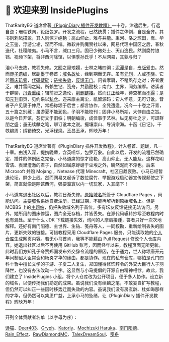 # 👋 欢迎来到 InsidePlugins

ThatRarityEG 道席曾著[《PluginDiary 插件开发教程》](https://www.mcbbs.net/thread-1163259-1-3.html)一十卷。津逮后生，行远自迩；珊瑚铁网，钜细包罗。开发之流程，已然统贯；插件之体例，自是全齐。其书则刺凤描鸾，其人则惊才绝艳；高山仰止，难与并能。秉河、洛之琼田，嵩、华之玉鉴，浮游尘垢，涅而不缁。微软并购魔赞社以来，网易代理中国区之后，春秋迭代，社稷陵夷。小马不言，缄口三月。固已少微处士、天山逸民。然则腐竹锒铛、视频下架，将非西河除馆，以惧季孙氏乎！不从网易，其孰与归？

洎小马去故，教程失修。文囿之窥琅嬛，士林之睹四彻；[泥潭](https://www.mcbbs.net)是自，[专版](https://www.mcbbs.net/forum-development-1.html)爰由。然而[庚子遗编](https://www.mcbbs.net/thread-1163259-1-3.html)，居副墨于卷首；[域名故址](https://plgdev.xuogroup.top)，缘到期而无存。虽有[元刊](https://plugin-diary.pages.dev)，人或[不晓](https://www.mcbbs.net/forum.php?mod=viewthread&tid=1163259&page=1&ordertype=1#pid28207088)。它若[图床玑零](https://github.com/Andy-K-Sparklight/PluginDiary/issues/2)，[代码壁碎](https://github.com/Andy-K-Sparklight/PluginDiary/issues/5)；[链接失效](https://github.com/Andy-K-Sparklight/PluginDiary/issues/7)，[反馈无门](https://www.mcbbs.net/forum.php?mod=redirect&goto=findpost&ptid=1163259&pid=28167350)。问者摩肩，不稽夙存之对；答者疲乏，难并雷同之疑。所赖生钻、笺舟，共勤勘校；南门、主界，同务编摩。访读者于群聊，[丹青重绘](https://github.com/Andy-K-Sparklight/PluginDiary/pull/3)；辑前贤之逸论，[削删链接](https://github.com/RawDiamondMC/PluginDiary/commit/8c89c196fd6d740a51cb0802bb32cf5f594fb0e9)。然而[订正](https://github.com/Andy-K-Sparklight/PluginDiary/pull/6)经年，待查核而[不得](https://github.com/Andy-K-Sparklight/PluginDiary/pull/6#issuecomment-1226971489)；是知[元刊](https://plugin-diary.pages.dev)旧页，见约系以[私仓](https://github.com/Andy-K-Sparklight/PluginDiaryCode)。迩来廪主离尘，祇留源码；它人怀意，无可订讹。昔者子产见褒于仲尼，常杨称颂于后世；都言协作，全凭遭逢。况今一十卷之汗青，五十篇之别藏；虽游夏不能润色，子羽不能校刊；固非小马所期，大悖自由之旨。以是今日开馆，芟衍文于旧帙；明朝编竣，成佳事于艺林。纵无房杜之才，可颂群朋之盛；虽无续麟之笔，聊订讹本之说。撮壤崇山、导涓宗海。十函《日记》，千帙编周；绣错绮交，光浮绿焕。丕昌丕承，辉映万年！

---

ThatRarityEG 道席曾著有《PluginDiary 插件开发教程》，计入卷首、题跋，凡一十章。由浅入深，提携晚辈，含英咀华，包罗万象。自此以后，开发的流程已然确定、插件的体例因之完备。小马道席的惊才绝艳，高山仰止，无人能及。这样花明雪洁、表里澄澈的君子，自然如屈原蜉蝣于尘埃之外，皭然泥而不滓也。后来 Microsoft 并购 Mojang ，Netease 代理 Minecraft，社区日趋衰败。小马已经暂退论坛，鲜少上线。然而网易又起诉了数位腐竹、举报游戏启动器宣传视频使之下架，简直就像是除馆西河，强要瀛寰以内一切玩家，入其麾下！

小马道席退出社区以后，教程日渐失修。[原始域名](https://plugin-diary.pages.dev)托管于 Cloudflare Pages ，尚能访问。[主要域名](https://plgdev.xuogroup.top)系她自费注册，已经过期，不能再解析到原始域名上。但是 MCBBS 上的[主题帖](https://www.mcbbs.net/thread-1163259-1-3.html)，仍把失效域名列于首位。多有坛友反馈链接无法访问。另外，她所用的图床停运，图片全无存档，并皆丢失。在源代码辗转抄写至教程内时也有漏处。至于什么 JDK 下载链接失效，询问的人摩肩接踵，答者只好一次次地解释。还好有南门阳德、主世界、生钻、笺舟等人，一同校勘，重新绘制丢失的图片，更新失效的链接。可惜教程采用 Cloudflare Pages 服务，只能读取她的[个人仓库](https://github.com/Andy-K-Sparklight/PluginDiary)生成网页内容。若无小马首肯，我等不能藉由 Pull Request 修改个人仓库内容。她退出社区以后不再使用 GitHub 账号，因而经年以来，教程页面无所更新。此时我们方知孔子夸赞郑国发布外交辞令流程的原因，在于通力，世人称颂唐开元年间制诏大臣常衮和杨炎才华的缘由，都是协作。现在的私有仓库，哪怕是孔门四科十哲中擅长文学的子游、子夏二人复生，郑国懂得修饰辞令的外交大臣行人子羽降世，也没有办法改动一个字。这显然与小马提倡的开源自由精神相悖。故此，我们建立了 InsidePlugins 小组，将个人仓库改为公开项目，便于多人协作。设立新的域名，以便传扬我们勘定的成果。虽说我们没有续麟之笔，不敢妄自扩写教程，但仍然可以纠正一些因时移势迁而失效的内容。虽说我们没有房玄龄、杜如晦那样的才华，但仍然可以集思广益，上承小马的坠绪，让《PluginDiary 插件开发教程》辉映万年！

---

开列全体贡献者名单（以字母为序）：

[馋猫](https://github.com/yinghaoting)、[Deer403](https://github.com/Deer403)、[Gryph](https://github.com/gryphs)、[Katorly](https://github.com/katorly)、[Mochizuki Haruka](https://github.com/KouyouX)、[南门阳德](https://github.com/nanmenyangde)、[Rain_Effect](https://github.com/RainEffect)、[RawDiamondMC](https://github.com/RawDiamondMC)、[TalexDreamSoul](https://github.com/TalexDreamSoul)、[笺舟](https://github.com/William-Shi233)
